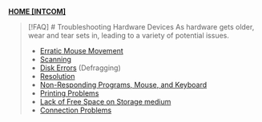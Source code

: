 **[HOME [INTCOM]](INTCOM11#^MIDCH6)**

>[!FAQ] # Troubleshooting Hardware Devices
>As hardware gets older, wear and tear sets in, leading to a variety of potential issues.
>- [Erratic Mouse Movement](Erratic%20Mouse%20Movement.md)
>- [Scanning](Troubleshooting%20Scanning.md)
>- [Disk Errors](Defraggin.md) (Defragging)
>- [Resolution](Troubleshooting%20Resolution.md)
>- [Non-Responding Programs, Mouse, and Keyboard](Non-Responding%20Programs,%20Mouse,%20and%20Keyboard.md)
>- [Printing Problems](Printing%20Problems.md)
>- [Lack of Free Space on Storage medium](Lack%20of%20Free%20Space%20on%20Storage%20Medium.md)
>- [Connection Problems](Connection%20Problems.md)